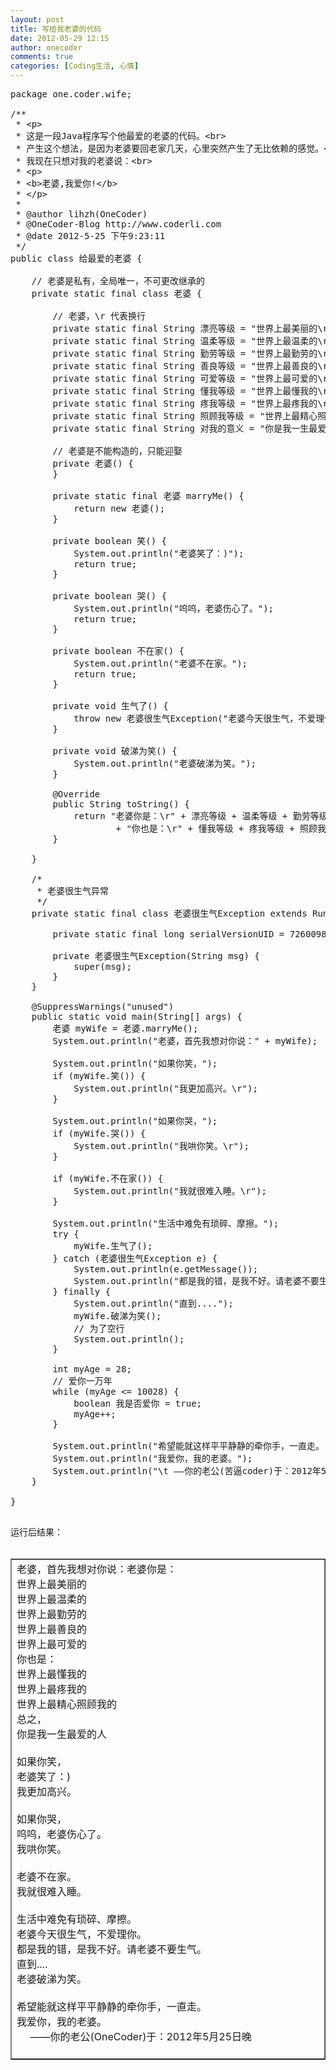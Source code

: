```yaml
---
layout: post
title: 写给我老婆的代码
date: 2012-05-29 12:15
author: onecoder
comments: true
categories: [Coding生活, 心情]
---
```

<pre class="brush:java;first-line:1;pad-line-numbers:true;highlight:null;collapse:false;">
package one.coder.wife;

/**
 * &lt;p&gt;
 * 这是一段Java程序写个他最爱的老婆的代码。&lt;br&gt;
 * 产生这个想法，是因为老婆要回老家几天，心里突然产生了无比依赖的感觉。&lt;br&gt;
 * 我现在只想对我的老婆说：&lt;br&gt;
 * &lt;p&gt;
 * &lt;b&gt;老婆,我爱你!&lt;/b&gt;
 * &lt;/p&gt;
 * 
 * @author lihzh(OneCoder)
 * @OneCoder-Blog http://www.coderli.com
 * @date 2012-5-25 下午9:23:11
 */
public class 给最爱的老婆 {

	// 老婆是私有，全局唯一，不可更改继承的
	private static final class 老婆 {

		// 老婆，\r 代表换行
		private static final String 漂亮等级 = &quot;世界上最美丽的\r&quot;;
		private static final String 温柔等级 = &quot;世界上最温柔的\r&quot;;
		private static final String 勤劳等级 = &quot;世界上最勤劳的\r&quot;;
		private static final String 善良等级 = &quot;世界上最善良的\r&quot;;
		private static final String 可爱等级 = &quot;世界上最可爱的\r&quot;;
		private static final String 懂我等级 = &quot;世界上最懂我的\r&quot;;
		private static final String 疼我等级 = &quot;世界上最疼我的\r&quot;;
		private static final String 照顾我等级 = &quot;世界上最精心照顾我的\r&quot;;
		private static final String 对我的意义 = &quot;你是我一生最爱的人\r&quot;;

		// 老婆是不能构造的，只能迎娶
		private 老婆() {
		}

		private static final 老婆 marryMe() {
			return new 老婆();
		}

		private boolean 笑() {
			System.out.println(&quot;老婆笑了：)&quot;);
			return true;
		}

		private boolean 哭() {
			System.out.println(&quot;呜呜，老婆伤心了。&quot;);
			return true;
		}

		private boolean 不在家() {
			System.out.println(&quot;老婆不在家。&quot;);
			return true;
		}

		private void 生气了() {
			throw new 老婆很生气Exception(&quot;老婆今天很生气，不爱理你。&quot;);
		}

		private void 破涕为笑() {
			System.out.println(&quot;老婆破涕为笑。&quot;);
		}

		@Override
		public String toString() {
			return &quot;老婆你是：\r&quot; + 漂亮等级 + 温柔等级 + 勤劳等级 + 善良等级 + 可爱等级
					+ &quot;你也是：\r&quot; + 懂我等级 + 疼我等级 + 照顾我等级 + &quot;总之，\r&quot; + 对我的意义;
		}

	}

	/*
	 * 老婆很生气异常
	 */
	private static final class 老婆很生气Exception extends RuntimeException {

		private static final long serialVersionUID = 7260098074598571319L;

		private 老婆很生气Exception(String msg) {
			super(msg);
		}
	}

	@SuppressWarnings(&quot;unused&quot;)
	public static void main(String[] args) {
		老婆 myWife = 老婆.marryMe();
		System.out.println(&quot;老婆，首先我想对你说：&quot; + myWife);

		System.out.println(&quot;如果你笑，&quot;);
		if (myWife.笑()) {
			System.out.println(&quot;我更加高兴。\r&quot;);
		}

		System.out.println(&quot;如果你哭，&quot;);
		if (myWife.哭()) {
			System.out.println(&quot;我哄你笑。\r&quot;);
		}

		if (myWife.不在家()) {
			System.out.println(&quot;我就很难入睡。\r&quot;);
		}

		System.out.println(&quot;生活中难免有琐碎、摩擦。&quot;);
		try {
			myWife.生气了();
		} catch (老婆很生气Exception e) {
			System.out.println(e.getMessage());
			System.out.println(&quot;都是我的错，是我不好。请老婆不要生气。&quot;);
		} finally {
			System.out.println(&quot;直到....&quot;);
			myWife.破涕为笑();
			// 为了空行
			System.out.println();
		}

		int myAge = 28;
		// 爱你一万年
		while (myAge &lt;= 10028) {
			boolean 我是否爱你 = true;
			myAge++;
		}
		
		System.out.println(&quot;希望能就这样平平静静的牵你手，一直走。&quot;);
		System.out.println(&quot;我爱你，我的老婆。&quot;);
		System.out.println(&quot;\t &mdash;&mdash;你的老公(苦逼coder)于：2012年5月25日晚&quot;);
	}

}

</pre>
运行后结果：<br />
&nbsp;<br />
<table border="1" cellpadding="0" cellspacing="0">
	<tbody>
		<tr>
			<td style="width:568px;">
				老婆，首先我想对你说：老婆你是：<br />
				世界上最美丽的<br />
				世界上最温柔的<br />
				世界上最勤劳的<br />
				世界上最善良的<br />
				世界上最可爱的<br />
				你也是：<br />
				世界上最懂我的<br />
				世界上最疼我的<br />
				世界上最精心照顾我的<br />
				总之，<br />
				你是我一生最爱的人<br />
				&nbsp;<br />
				如果你笑，<br />
				老婆笑了：)<br />
				我更加高兴。<br />
				&nbsp;<br />
				如果你哭，<br />
				呜呜，老婆伤心了。<br />
				我哄你笑。<br />
				&nbsp;<br />
				老婆不在家。<br />
				我就很难入睡。<br />
				&nbsp;<br />
				生活中难免有琐碎、摩擦。<br />
				老婆今天很生气，不爱理你。<br />
				都是我的错，是我不好。请老婆不要生气。<br />
				直到....<br />
				老婆破涕为笑。<br />
				&nbsp;<br />
				希望能就这样平平静静的牵你手，一直走。<br />
				我爱你，我的老婆。<br />
				&nbsp;&nbsp;&nbsp; &nbsp;&mdash;&mdash;你的老公(OneCoder)于：2012年5月25日晚<br />
				&nbsp;</td>
		</tr>
	</tbody>
</table>
&nbsp;

